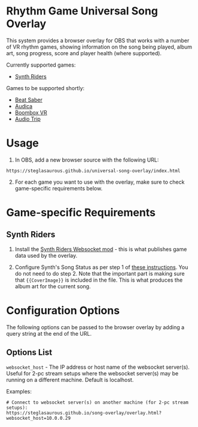 # Rhythm Game Universal Song Overlay

This system provides a browser overlay for OBS that works with a number of VR rhythm games, showing
information on the song being played, album art, song progress, score and player health (where supported).

Currently supported games:

* [Synth Riders](https://synthridersvr.com/)

Games to be supported shortly:
 
* [Beat Saber](https://beatsaber.com/)
* [Audica](https://audicagame.com/)
* [Boombox VR](https://www.boomboxvr.com/)
* [Audio Trip](http://www.kinemotik.com/audiotrip/)

# Usage

1. In OBS, add a new browser source with the following URL:  

```
https://steglasaurous.github.io/universal-song-overlay/index.html
```

2. For each game you want to use with the overlay, make sure to check game-specific requirements below.

# Game-specific Requirements

## Synth Riders

1. Install the [Synth Riders Websocket mod](https://github.com/KK964/SynthRiders-Websockets-Mod) - this is what publishes game data used by the overlay.

2. Configure Synth's Song Status as per step 1 of [these instructions](https://docs.google.com/document/d/13Ei4bYQRvvhUBIl4Uc5rwls-gvzsQ78bXoJQKQ_qaLo/edit#heading=h.xsyyveoj8zvr). You do not need to do step 2. Note that the important part is making sure that `{{CoverImage}}` is included in the file.  This is what produces the album art for the current song.

# Configuration Options

The following options can be passed to the browser overlay by adding a query string at the end of the URL.

## Options List

`websocket_host` - The IP address or host name of the websocket server(s).  Useful for 2-pc stream setups where
the websocket server(s) may be running on a different machine.  Default is localhost.

Examples:

```
# Connect to websocket server(s) on another machine (for 2-pc stream setups):
https://steglasaurous.github.io/song-overlay/overlay.html?websocket_host=10.0.0.29
```
